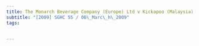 ```yaml
---
title: The Monarch Beverage Company (Europe) Ltd v Kickapoo (Malaysia) Sdn Bhd and Another 
subtitle: "[2009] SGHC 55 / 06\_Marc\_h\_2009"
tags:


---
```


